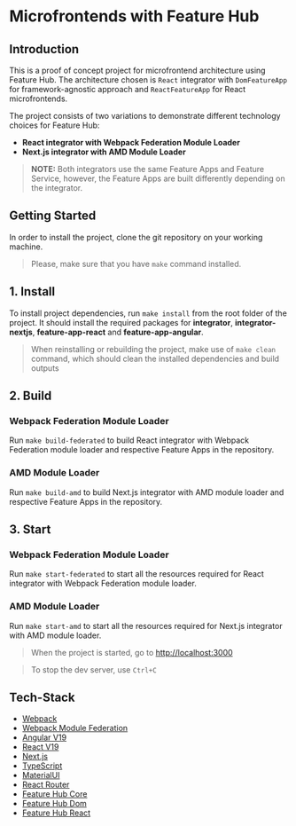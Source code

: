# Microfrontends with Feature Hub

## Introduction
This is a proof of concept project for microfrontend architecture using Feature Hub.
The architecture chosen is ```React``` integrator with ```DomFeatureApp``` for framework-agnostic approach and ```ReactFeatureApp``` for React microfrontends.

The project consists of two variations to demonstrate different technology choices for Feature Hub: 
- <b>React integrator with Webpack Federation Module Loader</b>
- <b>Next.js integrator with AMD Module Loader</b>

>**NOTE:** Both integrators use the same Feature Apps and Feature Service, however, the Feature Apps are built differently depending on the integrator.

## Getting Started
In order to install the project, clone the git repository on your working machine.
> Please, make sure that you have ```make``` command installed.

## 1. Install
To install project dependencies, run ```make install``` from the root folder of the project. It should install the required packages for <b>integrator</b>, <b>integrator-nextjs</b>, <b>feature-app-react</b> and <b>feature-app-angular</b>.

> When reinstalling or rebuilding the project, make use of ```make clean``` command, which should clean the installed dependencies and build outputs

## 2. Build

### Webpack Federation Module Loader
Run ```make build-federated``` to build React integrator with Webpack Federation module loader and respective Feature Apps in the repository.

### AMD Module Loader
Run ```make build-amd``` to build Next.js integrator with AMD module loader and respective Feature Apps in the repository.

## 3. Start

### Webpack Federation Module Loader
Run ```make start-federated``` to start all the resources required for React integrator with Webpack Federation module loader.

### AMD Module Loader
Run ```make start-amd``` to start all the resources required for Next.js integrator with AMD module loader.

> When the project is started, go to [http://localhost:3000](http://localhost:3000)

> To stop the dev server, use ```Ctrl+C```


## Tech-Stack
- [Webpack](https://webpack.js.org) 
- [Webpack Module Federation](https://webpack.js.org/concepts/module-federation/) 
- [Angular V19](https://angular.dev) 
- [React V19](https://react.dev/versions#react-19) 
- [Next.js](https://nextjs.org/)
- [TypeScript](https://www.typescriptlang.org) 
- [MaterialUI](https://mui.com/material-ui) 
- [React Router](https://reactrouter.com) 
- [Feature Hub Core](https://www.npmjs.com/package/@feature-hub/core)
- [Feature Hub Dom](https://www.npmjs.com/package/@feature-hub/dom/v/3.0.0?activeTab=code)
- [Feature Hub React](https://www.npmjs.com/package/@feature-hub/react)